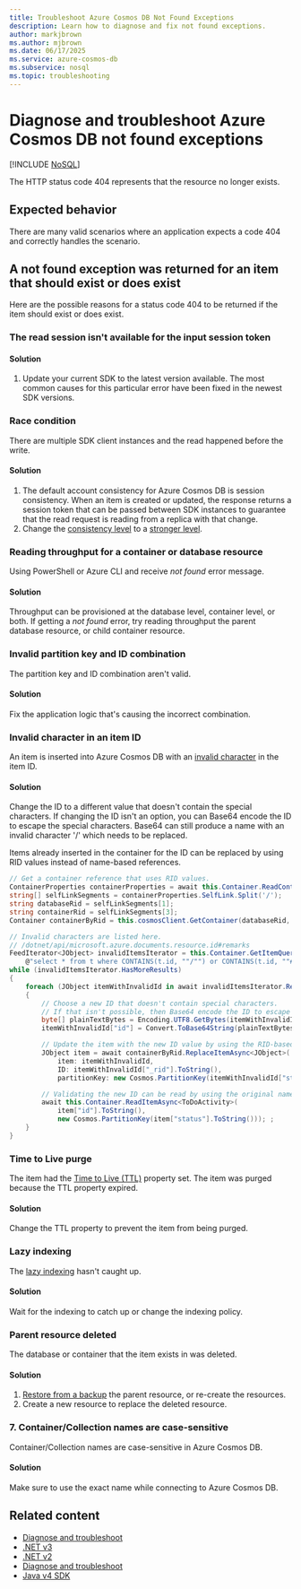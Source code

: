 ```yaml
---
title: Troubleshoot Azure Cosmos DB Not Found Exceptions
description: Learn how to diagnose and fix not found exceptions.
author: markjbrown
ms.author: mjbrown
ms.date: 06/17/2025
ms.service: azure-cosmos-db
ms.subservice: nosql
ms.topic: troubleshooting
---
```


# Diagnose and troubleshoot Azure Cosmos DB not found exceptions

[!INCLUDE [NoSQL](../includes/appliesto-nosql.md)]

The HTTP status code 404 represents that the resource no longer exists.

## Expected behavior

There are many valid scenarios where an application expects a code 404 and correctly handles the scenario.

## A not found exception was returned for an item that should exist or does exist

Here are the possible reasons for a status code 404 to be returned if the item should exist or does exist.

### The read session isn't available for the input session token

#### Solution

1. Update your current SDK to the latest version available. The most common causes for this particular error have been fixed in the newest SDK versions.

### Race condition

There are multiple SDK client instances and the read happened before the write.

#### Solution

1. The default account consistency for Azure Cosmos DB is session consistency. When an item is created or updated, the response returns a session token that can be passed between SDK instances to guarantee that the read request is reading from a replica with that change.
1. Change the [consistency level](../consistency-levels.md) to a [stronger level](../consistency-levels.md).

### Reading throughput for a container or database resource

Using PowerShell or Azure CLI and receive *not found* error message.

#### Solution

Throughput can be provisioned at the database level, container level, or both. If getting a *not found* error, try reading throughput the parent database resource, or child container resource.

### Invalid partition key and ID combination

The partition key and ID combination aren't valid.

#### Solution

Fix the application logic that's causing the incorrect combination.

### Invalid character in an item ID

An item is inserted into Azure Cosmos DB with an [invalid character](/dotnet/api/microsoft.azure.documents.resource.id#remarks) in the item ID.

#### Solution

Change the ID to a different value that doesn't contain the special characters. If changing the ID isn't an option, you can Base64 encode the ID to escape the special characters. Base64 can still produce a name with an invalid character '/' which needs to be replaced.

Items already inserted in the container for the ID can be replaced by using RID values instead of name-based references.

```c#
// Get a container reference that uses RID values.
ContainerProperties containerProperties = await this.Container.ReadContainerAsync();
string[] selfLinkSegments = containerProperties.SelfLink.Split('/');
string databaseRid = selfLinkSegments[1];
string containerRid = selfLinkSegments[3];
Container containerByRid = this.cosmosClient.GetContainer(databaseRid, containerRid);

// Invalid characters are listed here.
// /dotnet/api/microsoft.azure.documents.resource.id#remarks
FeedIterator<JObject> invalidItemsIterator = this.Container.GetItemQueryIterator<JObject>(
    @"select * from t where CONTAINS(t.id, ""/"") or CONTAINS(t.id, ""#"") or CONTAINS(t.id, ""?"") or CONTAINS(t.id, ""\\"") ");
while (invalidItemsIterator.HasMoreResults)
{
    foreach (JObject itemWithInvalidId in await invalidItemsIterator.ReadNextAsync())
    {
        // Choose a new ID that doesn't contain special characters.
        // If that isn't possible, then Base64 encode the ID to escape the special characters.
        byte[] plainTextBytes = Encoding.UTF8.GetBytes(itemWithInvalidId["id"].ToString());
        itemWithInvalidId["id"] = Convert.ToBase64String(plainTextBytes).Replace('/', '!');

        // Update the item with the new ID value by using the RID-based container reference.
        JObject item = await containerByRid.ReplaceItemAsync<JObject>(
            item: itemWithInvalidId,
            ID: itemWithInvalidId["_rid"].ToString(),
            partitionKey: new Cosmos.PartitionKey(itemWithInvalidId["status"].ToString()));

        // Validating the new ID can be read by using the original name-based container reference.
        await this.Container.ReadItemAsync<ToDoActivity>(
            item["id"].ToString(),
            new Cosmos.PartitionKey(item["status"].ToString())); ;
    }
}
```

### Time to Live purge

The item had the [Time to Live (TTL)](./time-to-live.md) property set. The item was purged because the TTL property expired.

#### Solution

Change the TTL property to prevent the item from being purged.

### Lazy indexing

The [lazy indexing](../index-policy.md#indexing-mode) hasn't caught up.

#### Solution

Wait for the indexing to catch up or change the indexing policy.

### Parent resource deleted

The database or container that the item exists in was deleted.

#### Solution

1. [Restore from a backup](../periodic-backup-restore-introduction.md) the parent resource, or re-create the resources.
1. Create a new resource to replace the deleted resource.

### 7. Container/Collection names are case-sensitive

Container/Collection names are case-sensitive in Azure Cosmos DB.

#### Solution

Make sure to use the exact name while connecting to Azure Cosmos DB.

## Related content

- [Diagnose and troubleshoot](troubleshoot-dotnet-sdk.md)
- [.NET v3](performance-tips-dotnet-sdk-v3.md)
- [.NET v2](performance-tips.md)
- [Diagnose and troubleshoot](troubleshoot-java-sdk-v4.md)
- [Java v4 SDK](performance-tips-java-sdk-v4.md)
